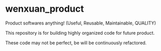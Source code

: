 # wenxuan_product
Product softwares anything! (Useful, Reusable, Maintainable, QUALITY)

This repository is for building highly organized code for future product. 

These code may not be perfect, be will be continuously refactored. 

